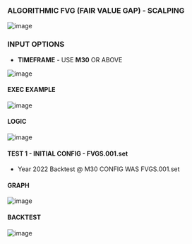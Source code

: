 ### ALGORITHMIC FVG (FAIR VALUE GAP) - SCALPING

![image](https://user-images.githubusercontent.com/118682909/225344819-e7f8eba4-c818-4ba0-bec0-fa9cac9846ce.png)

### INPUT OPTIONS
- **TIMEFRAME** - USE **M30** OR ABOVE

![image](https://user-images.githubusercontent.com/118682909/225346166-a0a43e82-a5b6-4b58-85c3-7ada4b8b1c0b.png)


#### EXEC EXAMPLE

![image](https://user-images.githubusercontent.com/118682909/225346058-aed72f8f-4702-49d0-b996-c79144fa59a7.png)

#### LOGIC

![image](https://user-images.githubusercontent.com/118682909/225344572-1701fec0-0f85-451a-8a6c-a91329620319.png)

#### TEST 1 - INITIAL CONFIG - FVGS.001.set
- Year 2022 Backtest @ M30 CONFIG WAS FVGS.001.set

#### GRAPH

![image](https://user-images.githubusercontent.com/118682909/225347902-6bb94eb5-e07a-472e-88dd-611858fe37ef.png)

#### BACKTEST

![image](https://user-images.githubusercontent.com/118682909/225348159-a05319f0-7acf-4271-ac42-1c917150f881.png)


